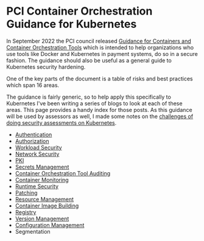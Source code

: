 # PCI Container Orchestration Guidance for Kubernetes

In September 2022 the PCI council released [Guidance for Containers and Container Orchestration Tools](https://blog.pcisecuritystandards.org/new-information-supplement-guidance-for-containers-and-container-orchestration-tools) which is intended to help organizations who use tools like Docker and Kubernetes in payment systems, do so in a secure fashion. The guidance should also be useful as a general guide to Kubernetes security hardening.

One of the key parts of the document is a table of risks and best practices which span 16 areas.

The guidance is fairly generic, so to help apply this specifically to Kubernetes I've been writing a series of blogs to look at each of these areas. This page provides a handy index for those posts. As this guidance will be used by assessors as well, I made some notes on the [challenges of doing security assessments on Kubernetes](https://raesene.github.io/blog/2022/09/20/Assessing-Kubernetes-Clusters-for-PCI-Compliance/).

- [Authentication](https://raesene.github.io/blog/2022/10/01/PCI-Kubernetes-Section1-Authentication/)
- [Authorization](https://raesene.github.io/blog/2022/10/08/PCI-Kubernetes-Section2-Authorization/)
- [Workload Security](https://raesene.github.io/blog/2022/10/15/PCI-Kubernetes-Section3-workload-security/)
- [Network Security](https://raesene.github.io/blog/2022/10/23/PCI-Kubernetes-Section4-network-security/)   
- [PKI](https://raesene.github.io/blog/2022/10/29/PCI-Kubernetes-Section5-PKI/)
- [Secrets Management](https://raesene.github.io/blog/2022/11/06/PCI-Kubernetes-Section6-Secrets-Management/)
- [Container Orchestration Tool Auditing](https://raesene.github.io/blog/2022/11/12/PCI-Kubernetes-Section7-Auditing/)
- [Container Monitoring](https://raesene.github.io/blog/2022/11/19/PCI-Kubernetes-Section8-monitoring/)
- [Runtime Security](https://raesene.github.io/blog/2022/11/27/PCI-Kubernetes-Section9-Runtime-Security/)
- [Patching](https://raesene.github.io/blog/2022/12/03/PCI-Kubernetes-Section10-Patching/)
- [Resource Management](https://raesene.github.io/blog/2022/12/10/PCI-Kubernetes-Section11-Resource-Management/)
- [Container Image Building](https://raesene.github.io/blog/2022/12/12/PCI-Kubernetes-Section12-Container-Image-Building/)
- [Registry](https://raesene.github.io/blog/2022/12/14/PCI-Kubernetes-Section13-Registry/)
- [Version Management](https://raesene.github.io/blog/2022/12/16/PCI-Kubernetes-Section14-Version-Management/)
- [Configuration Management](https://raesene.github.io/blog/2022/12/18/PCI-Kubernetes-Section15-Configuration-Management/)
- Segmentation
